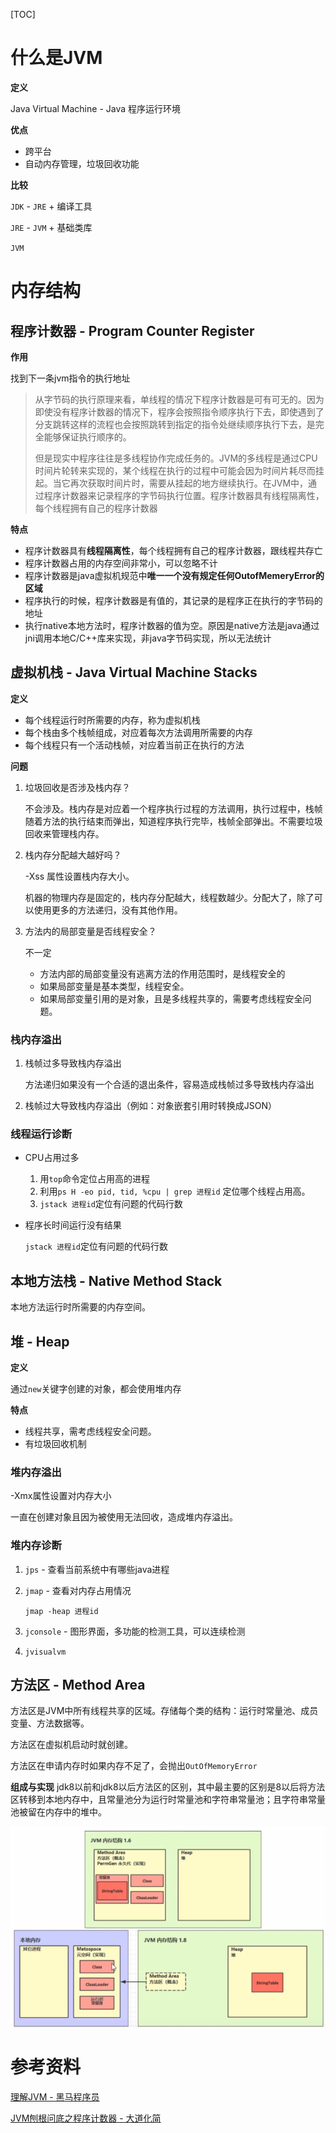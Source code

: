 [TOC]

# 什么是JVM

<!--20200616-->

**定义**

Java Virtual Machine - Java 程序运行环境

**优点**

- 跨平台
- 自动内存管理，垃圾回收功能

**比较**

`JDK` - `JRE` + 编译工具

`JRE` - `JVM` + 基础类库

`JVM`

# 内存结构

## 程序计数器 - Program Counter Register

**作用**

找到下一条jvm指令的执行地址

> 从字节码的执行原理来看，单线程的情况下程序计数器是可有可无的。因为即使没有程序计数器的情况下，程序会按照指令顺序执行下去，即使遇到了分支跳转这样的流程也会按照跳转到指定的指令处继续顺序执行下去，是完全能够保证执行顺序的。
>
> 但是现实中程序往往是多线程协作完成任务的。JVM的多线程是通过CPU时间片轮转来实现的，某个线程在执行的过程中可能会因为时间片耗尽而挂起。当它再次获取时间片时，需要从挂起的地方继续执行。在JVM中，通过程序计数器来记录程序的字节码执行位置。程序计数器具有线程隔离性，每个线程拥有自己的程序计数器

**特点**

- 程序计数器具有**线程隔离性**，每个线程拥有自己的程序计数器，跟线程共存亡
- 程序计数器占用的内存空间非常小，可以忽略不计
- 程序计数器是java虚拟机规范中**唯一一个没有规定任何OutofMemeryError的区域**
- 程序执行的时候，程序计数器是有值的，其记录的是程序正在执行的字节码的地址
- 执行native本地方法时，程序计数器的值为空。原因是native方法是java通过jni调用本地C/C++库来实现，非java字节码实现，所以无法统计

## 虚拟机栈 - Java Virtual Machine Stacks

**定义**

- 每个线程运行时所需要的内存，称为虚拟机栈
- 每个栈由多个栈帧组成，对应着每次方法调用所需要的内存
- 每个线程只有一个活动栈帧，对应着当前正在执行的方法

**问题**

1. 垃圾回收是否涉及栈内存？

   不会涉及。栈内存是对应着一个程序执行过程的方法调用，执行过程中，栈帧随着方法的执行结束而弹出，知道程序执行完毕，栈帧全部弹出。不需要垃圾回收来管理栈内存。

2. 栈内存分配越大越好吗？

   -Xss 属性设置栈内存大小。

   机器的物理内存是固定的，栈内存分配越大，线程数越少。分配大了，除了可以使用更多的方法递归，没有其他作用。

3. 方法内的局部变量是否线程安全？

   不一定

   - 方法内部的局部变量没有逃离方法的作用范围时，是线程安全的
   - 如果局部变量是基本类型，线程安全。
   - 如果局部变量引用的是对象，且是多线程共享的，需要考虑线程安全问题。

### 栈内存溢出

1. 栈帧过多导致栈内存溢出

   方法递归如果没有一个合适的退出条件，容易造成栈帧过多导致栈内存溢出

2. 栈帧过大导致栈内存溢出（例如：对象嵌套引用时转换成JSON）

### 线程运行诊断

- CPU占用过多

  1. 用`top`命令定位占用高的进程
  2. 利用`ps H -eo pid, tid, %cpu | grep 进程id` 定位哪个线程占用高。
  3. `jstack 进程id`定位有问题的代码行数

- 程序长时间运行没有结果

  `jstack 进程id`定位有问题的代码行数

## 本地方法栈 - Native Method Stack

本地方法运行时所需要的内存空间。

## 堆  - Heap

**定义**

通过`new`关键字创建的对象，都会使用堆内存

**特点**

- 线程共享，需考虑线程安全问题。
- 有垃圾回收机制

### 堆内存溢出

-Xmx属性设置对内存大小

一直在创建对象且因为被使用无法回收，造成堆内存溢出。

### 堆内存诊断

1. `jps` - 查看当前系统中有哪些java进程

2. `jmap` - 查看对内存占用情况

   `jmap -heap 进程id`

3. `jconsole` - 图形界面，多功能的检测工具，可以连续检测

4. `jvisualvm`

## 方法区 - Method Area

方法区是JVM中所有线程共享的区域。存储每个类的结构：运行时常量池、成员变量、方法数据等。

方法区在虚拟机启动时就创建。

方法区在申请内存时如果内存不足了，会抛出`OutOfMemoryError`

**组成与实现**
jdk8以前和jdk8以后方法区的区别，其中最主要的区别是8以后将方法区转移到本地内存中，且常量池分为运行时常量池和字符串常量池；且字符串常量池被留在内存中的堆中。

![image-20200723173607047](https://raw.githubusercontent.com/mervynlam/Pictures/master/20200821112312.png)

# 参考资料

[理解JVM - 黑马程序员](https://www.bilibili.com/video/BV1yE411Z7AP)

[JVM刨根问底之程序计数器 - 大道化简](https://blog.csdn.net/sunhuiliang85/article/details/90718251)